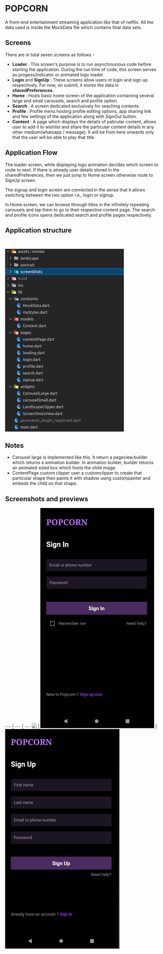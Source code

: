 # POPCORN

A front-end entertainment streaming application like that of netflix. All the data used is inside the MockData file which contains final data sets.

## Screens
There are in total seven screens as follows - 
+ **Loader** : This screen's purpose is to run asynchrounous code before starting the application. During the run time of code, this screen serves as progess/indicator or animated logo loader.
+ **Login** and **SignUp** : These screens allow users ot login and sign up respectively. For now, on submit, it stores the data in **sharedPreferences**.
+ **Home** : Hosts basic home screen of the application containing several large and small carousels, search and profile option.
+ **Search** : A screen dedicated exclusively for seaching contents.
+ **Profile** : Profile menu hosting profile editing options, app sharing link and few settings of the application along with *SignOut* button.
+ **Content** : A page which displays the details of paticular content, allows user to add it to wishlist and share the particular content details in any other medium(whatsapp / message). It will be from here onwards only that the user will be able to play that title.

## Application Flow
The loader screen, while displaying logo animation decides which screen to route to next. If there is already user details stored in the sharedPreferences, then we just jump to Home screen otherwise route to SignUp screen.

The signup and login screen are connected in the sense that it allows switching between the two option i.e., login or signup.

In Home screen, we can browse through titles in the infinitely repeating carousels and tap them to go to their respective content page. The search and profile icons opens dedicated search and profile pages respectively.

## Application structure
<br/>

![](readmeAssets/popcornStructure.png)

## Notes
+ Carousel large is implemented like this. It return a pageview.builder which returns a animation builder. In animation builder, builder returns an animated sized box which hosts the child image.
+ ContentPage custom clipper user a customclipper to create that particular shape then paints it with shadow using custompainter and embeds the child on that shape.

## Screenshots and previews  
--- | --- | ---
![](readmeAssets/apphome.gif) | ![](readmeAssets/login.png) | ![](readmeAssets/signup.png)
